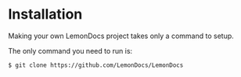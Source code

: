 # Installation

Making your own LemonDocs project takes only a command to setup.


The only command you need to run is:
```shell
$ git clone https://github.com/LemonDocs/LemonDocs
```